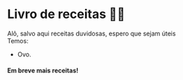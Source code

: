 # Livro de receitas 🧑‍🍳

Alô, salvo aqui receitas duvidosas, espero que sejam úteis   
Temos:
 - Ovo.
  
#### Em breve mais receitas!
